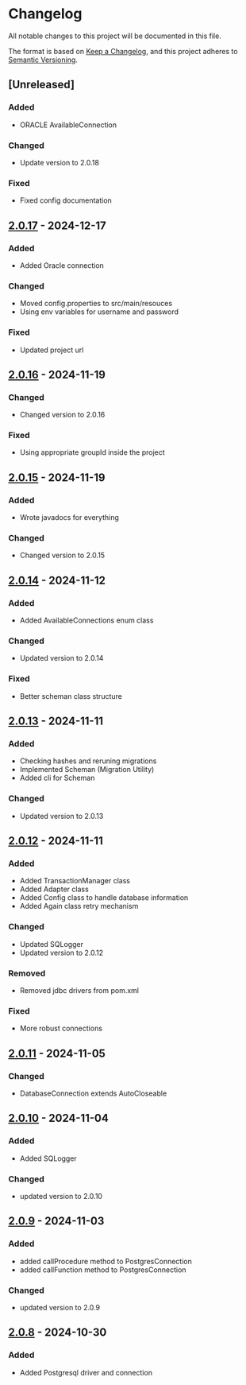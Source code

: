 # Changelog

All notable changes to this project will be documented in this file.

The format is based on [Keep a Changelog](https://keepachangelog.com/en/1.1.0/), and this project adheres to [Semantic Versioning](https://semver.org/spec/v2.0.0.html).


## [Unreleased]

### Added

- ORACLE AvailableConnection

### Changed

- Update version to 2.0.18

### Fixed

- Fixed config documentation


## [2.0.17] - 2024-12-17 

### Added

- Added Oracle connection

### Changed

- Moved config.properties to src/main/resouces
- Using env variables for username and password

### Fixed

- Updated project url


## [2.0.16] - 2024-11-19 

### Changed

- Changed version to 2.0.16

### Fixed

- Using appropriate groupId inside the project


## [2.0.15] - 2024-11-19 

### Added

- Wrote javadocs for everything

### Changed

- Changed version to 2.0.15


## [2.0.14] - 2024-11-12 

### Added

- Added AvailableConnections enum class

### Changed

- Updated version to 2.0.14

### Fixed

- Better scheman class structure


## [2.0.13] - 2024-11-11 

### Added

- Checking hashes and reruning migrations
- Implemented Scheman (Migration Utility)
- Added cli for Scheman

### Changed

- Updated version to 2.0.13


## [2.0.12] - 2024-11-11 

### Added

- Added TransactionManager class
- Added Adapter class
- Added Config class to handle database information
- Added Again class retry mechanism

### Changed

- Updated SQLogger
- Updated version to 2.0.12

### Removed

- Removed jdbc drivers from pom.xml

### Fixed

- More robust connections


## [2.0.11] - 2024-11-05 

### Changed

- DatabaseConnection extends AutoCloseable


## [2.0.10] - 2024-11-04 

### Added

- Added SQLogger

### Changed

- updated version to 2.0.10


## [2.0.9] - 2024-11-03 

### Added

- added callProcedure method to PostgresConnection
- added callFunction method to PostgresConnection

### Changed

- updated version to 2.0.9


## [2.0.8] - 2024-10-30 

### Added

- Added Postgresql driver and connection


[2.0.10]: https://github.com/KDesp73/DataBridge/releases/tag/v2.0.10
[2.0.11]: https://github.com/KDesp73/DataBridge/releases/tag/v2.0.11
[2.0.12]: https://github.com/KDesp73/DataBridge/releases/tag/v2.0.12
[2.0.13]: https://github.com/KDesp73/DataBridge/releases/tag/v2.0.13
[2.0.14]: https://github.com/KDesp73/DataBridge/releases/tag/v2.0.14
[2.0.15]: https://github.com/KDesp73/DataBridge/releases/tag/v2.0.15
[2.0.16]: https://github.com/KDesp73/DataBridge/releases/tag/v2.0.16
[2.0.17]: https://github.com/KDesp73/DataBridge/releases/tag/v2.0.17
[2.0.7]: https://github.com/KDesp73/DataBridge/releases/tag/v2.0.7
[2.0.8]: https://github.com/KDesp73/DataBridge/releases/tag/v2.0.8
[2.0.9]: https://github.com/KDesp73/DataBridge/releases/tag/v2.0.9

